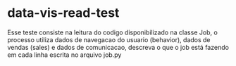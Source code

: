 # data-vis-read-test

Esse teste consiste na leitura do codigo disponibilizado na classe Job, o processo utiliza dados de navegacao do usuario (behavior), dados de vendas (sales) e dados de comunicacao, descreva o que o job está fazendo em cada linha escrita no arquivo job.py
